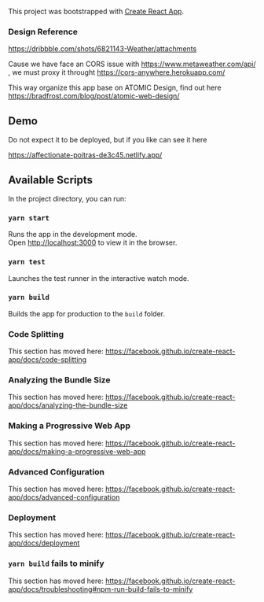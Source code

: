 This project was bootstrapped with [Create React App](https://github.com/facebook/create-react-app).

### Design Reference

https://dribbble.com/shots/6821143-Weather/attachments

Cause we have face an CORS issue with https://www.metaweather.com/api/​, we must proxy it throught https://cors-anywhere.herokuapp.com/

This way organize this app base on ATOMIC Design, find out here https://bradfrost.com/blog/post/atomic-web-design/

## Demo

Do not expect it to be deployed, but if you like can see it here

https://affectionate-poitras-de3c45.netlify.app/

## Available Scripts

In the project directory, you can run:

### `yarn start`

Runs the app in the development mode.<br />
Open [http://localhost:3000](http://localhost:3000) to view it in the browser.

### `yarn test`

Launches the test runner in the interactive watch mode.<br />

### `yarn build`

Builds the app for production to the `build` folder.<br />

### Code Splitting

This section has moved here: https://facebook.github.io/create-react-app/docs/code-splitting

### Analyzing the Bundle Size

This section has moved here: https://facebook.github.io/create-react-app/docs/analyzing-the-bundle-size

### Making a Progressive Web App

This section has moved here: https://facebook.github.io/create-react-app/docs/making-a-progressive-web-app

### Advanced Configuration

This section has moved here: https://facebook.github.io/create-react-app/docs/advanced-configuration

### Deployment

This section has moved here: https://facebook.github.io/create-react-app/docs/deployment

### `yarn build` fails to minify

This section has moved here: https://facebook.github.io/create-react-app/docs/troubleshooting#npm-run-build-fails-to-minify
